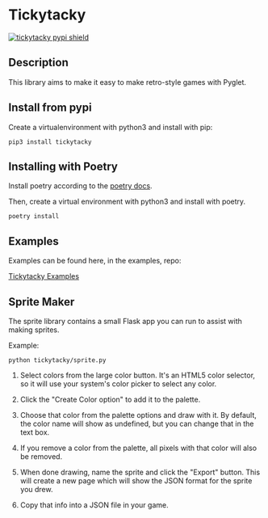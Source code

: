 # Tickytacky

[![tickytacky pypi shield](https://img.shields.io/pypi/v/tickytacky)](https://pypi.org/project/tickytacky/)

## Description

This library aims to make it easy to make retro-style games with Pyglet.

## Install from pypi

Create a virtualenvironment with python3 and install with pip:

```
pip3 install tickytacky
```

## Installing with Poetry

Install poetry according to the [poetry docs](https://python-poetry.org/docs).

Then, create a virtual environment with python3 and install with poetry.

```
poetry install
```

## Examples

Examples can be found here, in the examples, repo:

[Tickytacky Examples](https://github.com/numbertheory/tickytacky-examples)

## Sprite Maker

The sprite library contains a small Flask app you can run to assist with making
sprites.

Example:
```
python tickytacky/sprite.py
```

1. Select colors from the large color button. It's an HTML5 color selector, so it will
use your system's color picker to select any color.

2. Click the "Create Color option" to add it to the palette.

3. Choose that color from the palette options and draw with it. By default, the color name
will show as undefined, but you can change that in the text box.

4. If you remove a color from the palette, all pixels with that color will also be removed.

5. When done drawing, name the sprite and click the "Export" button. This will create a
new page which will show the JSON format for the sprite you drew.

6. Copy that info into a JSON file in your game.
